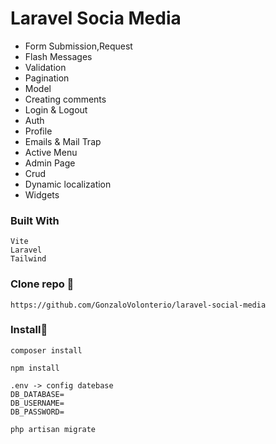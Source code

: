 
# Laravel Socia Media

- Form Submission,Request
- Flash Messages
- Validation
- Pagination
- Model
- Creating comments
- Login & Logout
- Auth
- Profile
- Emails & Mail Trap
- Active Menu
- Admin Page
- Crud
- Dynamic localization
- Widgets

 ### Built With

```
Vite
Laravel
Tailwind
```

### Clone repo 🔧

```
https://github.com/GonzaloVolonterio/laravel-social-media

```

### Install🔧

```
composer install

npm install 

.env -> config datebase
DB_DATABASE=
DB_USERNAME=
DB_PASSWORD=

php artisan migrate

```


